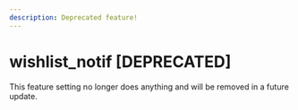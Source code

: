 ```yaml
---
description: Deprecated feature!
---
```


# wishlist\_notif \[DEPRECATED]

This feature setting no longer does anything and will be removed in a future update.


